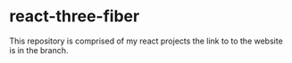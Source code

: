 # react-three-fiber
This repository is comprised of my react projects the link to to the website is in the branch. 
